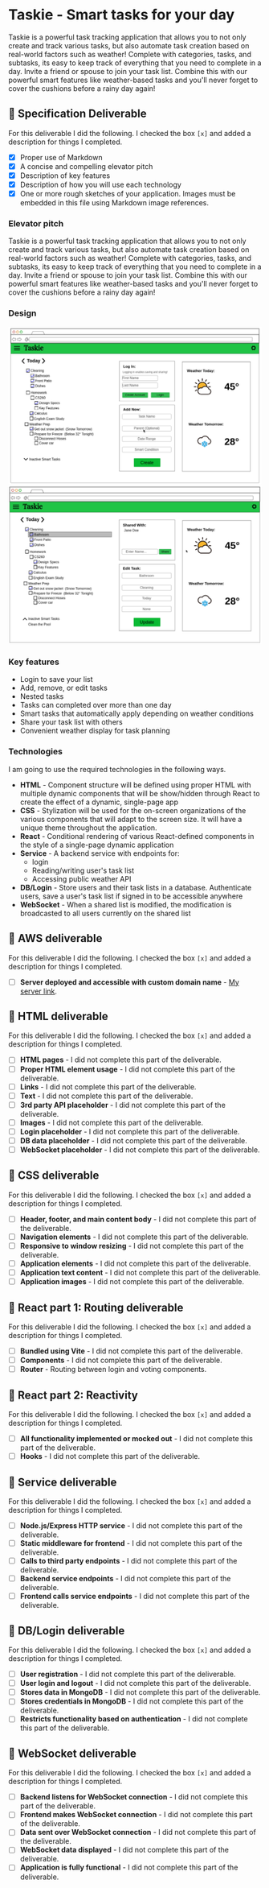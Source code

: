 # Taskie - Smart tasks for your day

Taskie is a powerful task tracking application that allows you to not only create and track various tasks, but also automate task creation based on real-world factors such as weather! Complete with categories, tasks, and subtasks, its easy to keep track of everything that you need to complete in a day. Invite a friend or spouse to join your task list. Combine this with our powerful smart features like weather-based tasks and you'll never forget to cover the cushions before a rainy day again!

## 🚀 Specification Deliverable

For this deliverable I did the following. I checked the box `[x]` and added a description for things I completed.

- [x] Proper use of Markdown
- [x] A concise and compelling elevator pitch
- [x] Description of key features
- [x] Description of how you will use each technology
- [x] One or more rough sketches of your application. Images must be embedded in this file using Markdown image references.

### Elevator pitch

Taskie is a powerful task tracking application that allows you to not only create and track various tasks, but also automate task creation based on real-world factors such as weather! Complete with categories, tasks, and subtasks, its easy to keep track of everything that you need to complete in a day. Invite a friend or spouse to join your task list. Combine this with our powerful smart features like weather-based tasks and you'll never forget to cover the cushions before a rainy day again!

### Design

![Entry Screen Design image](images/Entry_Screen.png)
![Edit Task Design image](images/Task_Edit_Screen.png)

### Key features

- Login to save your list
- Add, remove, or edit tasks
- Nested tasks
- Tasks can completed over more than one day
- Smart tasks that automatically apply depending on weather conditions
- Share your task list with others
- Convenient weather display for task planning

### Technologies

I am going to use the required technologies in the following ways.

- **HTML** - Component structure will be defined using proper HTML with multiple dynamic components that will be show/hidden through React to create the effect of a dynamic, single-page app
- **CSS** - Stylization will be used for the on-screen organizations of the various components that will adapt to the screen size. It will have a unique theme throughout the application.
- **React** - Conditional rendering of various React-defined components in the style of a single-page dynamic application
- **Service** - A backend service with endpoints for:
    - login
    - Reading/writing user's task list
    - Accessing public weather API
- **DB/Login** - Store users and their task lists in a database. Authenticate users, save a user's task list if signed in to be accessible anywhere
- **WebSocket** - When a shared list is modified, the modification is broadcasted to all users currently on the shared list

## 🚀 AWS deliverable

For this deliverable I did the following. I checked the box `[x]` and added a description for things I completed.

- [ ] **Server deployed and accessible with custom domain name** - [My server link](https://yourdomainnamehere.click).

## 🚀 HTML deliverable

For this deliverable I did the following. I checked the box `[x]` and added a description for things I completed.

- [ ] **HTML pages** - I did not complete this part of the deliverable.
- [ ] **Proper HTML element usage** - I did not complete this part of the deliverable.
- [ ] **Links** - I did not complete this part of the deliverable.
- [ ] **Text** - I did not complete this part of the deliverable.
- [ ] **3rd party API placeholder** - I did not complete this part of the deliverable.
- [ ] **Images** - I did not complete this part of the deliverable.
- [ ] **Login placeholder** - I did not complete this part of the deliverable.
- [ ] **DB data placeholder** - I did not complete this part of the deliverable.
- [ ] **WebSocket placeholder** - I did not complete this part of the deliverable.

## 🚀 CSS deliverable

For this deliverable I did the following. I checked the box `[x]` and added a description for things I completed.

- [ ] **Header, footer, and main content body** - I did not complete this part of the deliverable.
- [ ] **Navigation elements** - I did not complete this part of the deliverable.
- [ ] **Responsive to window resizing** - I did not complete this part of the deliverable.
- [ ] **Application elements** - I did not complete this part of the deliverable.
- [ ] **Application text content** - I did not complete this part of the deliverable.
- [ ] **Application images** - I did not complete this part of the deliverable.

## 🚀 React part 1: Routing deliverable

For this deliverable I did the following. I checked the box `[x]` and added a description for things I completed.

- [ ] **Bundled using Vite** - I did not complete this part of the deliverable.
- [ ] **Components** - I did not complete this part of the deliverable.
- [ ] **Router** - Routing between login and voting components.

## 🚀 React part 2: Reactivity

For this deliverable I did the following. I checked the box `[x]` and added a description for things I completed.

- [ ] **All functionality implemented or mocked out** - I did not complete this part of the deliverable.
- [ ] **Hooks** - I did not complete this part of the deliverable.

## 🚀 Service deliverable

For this deliverable I did the following. I checked the box `[x]` and added a description for things I completed.

- [ ] **Node.js/Express HTTP service** - I did not complete this part of the deliverable.
- [ ] **Static middleware for frontend** - I did not complete this part of the deliverable.
- [ ] **Calls to third party endpoints** - I did not complete this part of the deliverable.
- [ ] **Backend service endpoints** - I did not complete this part of the deliverable.
- [ ] **Frontend calls service endpoints** - I did not complete this part of the deliverable.

## 🚀 DB/Login deliverable

For this deliverable I did the following. I checked the box `[x]` and added a description for things I completed.

- [ ] **User registration** - I did not complete this part of the deliverable.
- [ ] **User login and logout** - I did not complete this part of the deliverable.
- [ ] **Stores data in MongoDB** - I did not complete this part of the deliverable.
- [ ] **Stores credentials in MongoDB** - I did not complete this part of the deliverable.
- [ ] **Restricts functionality based on authentication** - I did not complete this part of the deliverable.

## 🚀 WebSocket deliverable

For this deliverable I did the following. I checked the box `[x]` and added a description for things I completed.

- [ ] **Backend listens for WebSocket connection** - I did not complete this part of the deliverable.
- [ ] **Frontend makes WebSocket connection** - I did not complete this part of the deliverable.
- [ ] **Data sent over WebSocket connection** - I did not complete this part of the deliverable.
- [ ] **WebSocket data displayed** - I did not complete this part of the deliverable.
- [ ] **Application is fully functional** - I did not complete this part of the deliverable.
